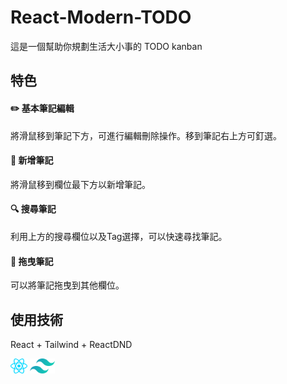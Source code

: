 # React-Modern-TODO
這是一個幫助你規劃生活大小事的 TODO kanban

## 特色
#### ✏️ 基本筆記編輯
將滑鼠移到筆記下方，可進行編輯刪除操作。移到筆記右上方可釘選。
#### 📄 新增筆記
將滑鼠移到欄位最下方以新增筆記。
#### 🔍 搜尋筆記
利用上方的搜尋欄位以及Tag選擇，可以快速尋找筆記。
#### 🤚 拖曳筆記
可以將筆記拖曳到其他欄位。

## 使用技術
React + Tailwind + ReactDND

<img src="src/assets/react.png" alt="drawing" style="height: 24px;"/>
<img src="src/assets/tailwind.png" alt="drawing" style="height: 24px;"/>